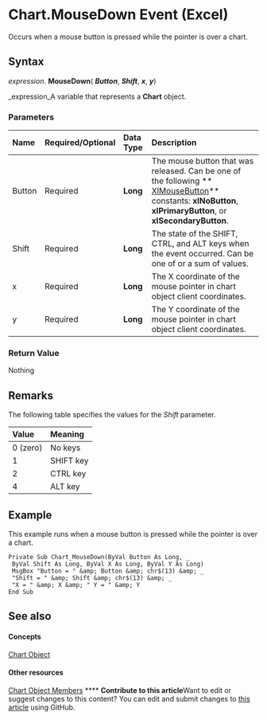 
# Chart.MouseDown Event (Excel)

Occurs when a mouse button is pressed while the pointer is over a chart.


## Syntax

 _expression_. **MouseDown**( **_Button_**,  **_Shift_**,  **_x_**,  **_y_**)

 _expression_A variable that represents a  **Chart** object.


### Parameters



|**Name**|**Required/Optional**|**Data Type**|**Description**|
|:-----|:-----|:-----|:-----|
|Button|Required| **Long**|The mouse button that was released. Can be one of the following  ** [XlMouseButton](52c5ae78-b59f-5ab7-88b4-2d7c0bb8b315.md)** constants: **xlNoButton**,  **xlPrimaryButton**, or  **xlSecondaryButton**.|
|Shift|Required| **Long**|The state of the SHIFT, CTRL, and ALT keys when the event occurred. Can be one of or a sum of values.|
|x|Required| **Long**|The X coordinate of the mouse pointer in chart object client coordinates.|
|y|Required| **Long**|The Y coordinate of the mouse pointer in chart object client coordinates.|

### Return Value

Nothing


## Remarks

The following table specifies the values for the  _Shift_ parameter.



|**Value**|**Meaning**|
|:-----|:-----|
|0 (zero)|No keys|
|1|SHIFT key|
|2|CTRL key|
|4|ALT key|

## Example

This example runs when a mouse button is pressed while the pointer is over a chart.


```
Private Sub Chart_MouseDown(ByVal Button As Long, _ 
 ByVal Shift As Long, ByVal X As Long, ByVal Y As Long) 
 MsgBox "Button = " &amp; Button &amp; chr$(13) &amp; _ 
 "Shift = " &amp; Shift &amp; chr$(13) &amp; _ 
 "X = " &amp; X &amp; " Y = " &amp; Y 
End Sub
```


## See also


#### Concepts


 [Chart Object](179c32ce-49bd-6f36-ea12-89fb5443f3ea.md)
#### Other resources


 [Chart Object Members](a3f8ac44-02d6-6f3f-b5e0-23f4bd5d6baf.md)
****   **Contribute to this article**Want to edit or suggest changes to this content? You can edit and submit changes to  [this article](https://github.com/jhershey00/VBA_Excel_Test/OpenXMLCon/articles/6c4ef5ce-560e-a7d5-c602-99a999fb5535.md) using GitHub.

